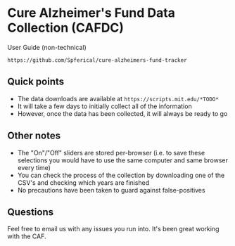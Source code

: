 # Cure Alzheimer's Fund Data Collection (CAFDC)
User Guide (non-technical)

`https://github.com/Spferical/cure-alzheimers-fund-tracker`

Quick points
--
- The data downloads are available at `https://scripts.mit.edu/*TODO*`
- It will take a few days to initially collect all of the information
- However, once the data has been collected, it will always be ready to go

Other notes
--
- The "On"/"Off" sliders are stored per-browser (i.e. to save these selections you would have to use the same computer and same browser every time)
- You can check the process of the collection by downloading one of the CSV's and checking which years are finished
- No precautions have been taken to guard against false-positives

Questions
--
Feel free to email us with any issues you run into. It's been great working with the CAF.
